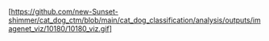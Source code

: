 [https://github.com/new-Sunset-shimmer/cat_dog_ctm/blob/main/cat_dog_classification/analysis/outputs/imagenet_viz/10180/10180_viz.gif]
